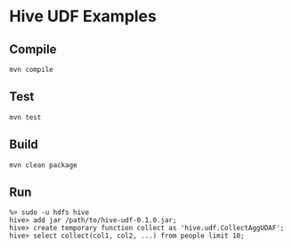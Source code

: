 # Hive UDF Examples


## Compile

```
mvn compile
```

## Test

```
mvn test
```

## Build
```
mvn clean package
```

## Run

```
%> sudo -u hdfs hive
hive> add jar /path/to/hive-udf-0.1.0.jar;
hive> create temporary function collect as 'hive.udf.CollectAggUDAF';
hive> select collect(col1, col2, ...) from people limit 10;
```
